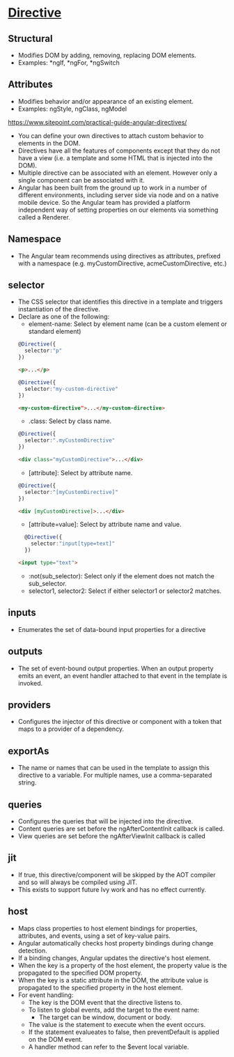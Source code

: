 # [Directive](https://angular.io/api/core/Directive)

## Structural
- Modifies DOM by adding, removing, replacing DOM elements.
- Examples: *ngIf, *ngFor, *ngSwitch

## Attributes
- Modifies behavior and/or appearance of an existing element.
- Examples: ngStyle, ngClass, ngModel 

https://www.sitepoint.com/practical-guide-angular-directives/

- You can define your own directives to attach custom behavior to elements in the DOM.
- Directives have all the features of components except that they do not have a view (i.e. a template and some HTML that is injected into the DOM).
- Multiple directive can be associated with an element. However only a single component can be associated with it.
- Angular has been built from the ground up to work in a number of different environments, including server side via node and on a native mobile device. So the Angular team has provided a platform independent way of setting properties on our elements via something called a Renderer.

## Namespace
- The Angular team recommends using directives as attributes, prefixed with a namespace (e.g. myCustomDirective, acmeCustomDirective, etc.)

## selector
- The CSS selector that identifies this directive in a template and triggers instantiation of the directive.
- Declare as one of the following:
  - element-name: Select by element name (can be a custom element or standard element)
  ````typescript
  @Directive({
    selector:"p"
  })
  ````
  ````html
  <p>...</p>
  ````
  ````typescript
  @Directive({
    selector:"my-custom-directive"
  })
  ````
  ````html
  <my-custom-directive">...</my-custom-directive>
  ````
  - .class: Select by class name.
  ````typescript
  @Directive({
    selector:".myCustomDirective"
  })
  ````
  ````html
  <div class="myCustomDirective">...</div>
  ````
  - [attribute]: Select by attribute name.
  ````typescript
  @Directive({
    selector:"[myCustomDirective]"
  })
  ````
  ````html
  <div [myCustomDirective]>...</div>
  ````
  - [attribute=value]: Select by attribute name and value.
  ````typescript
    @Directive({
      selector:"input[type=text]"
    })
    ````
    ````html
    <input type="text">
    ````
  - :not(sub_selector): Select only if the element does not match the sub_selector.
  - selector1, selector2: Select if either selector1 or selector2 matches.

## inputs
- Enumerates the set of data-bound input properties for a directive

## outputs
- The set of event-bound output properties. When an output property emits an event, an event handler attached to that event in the template is invoked.

## providers
- Configures the injector of this directive or component with a token that maps to a provider of a dependency.

## exportAs
- The name or names that can be used in the template to assign this directive to a variable. For multiple names, use a comma-separated string.

## queries
- Configures the queries that will be injected into the directive.
- Content queries are set before the ngAfterContentInit callback is called. 
- View queries are set before the ngAfterViewInit callback is called

## jit
- If true, this directive/component will be skipped by the AOT compiler and so will always be compiled using JIT.
- This exists to support future Ivy work and has no effect currently.

## host
- Maps class properties to host element bindings for properties, attributes, and events, using a set of key-value pairs.
- Angular automatically checks host property bindings during change detection.
- If a binding changes, Angular updates the directive's host element.
- When the key is a property of the host element, the property value is the propagated to the specified DOM property.
- When the key is a static attribute in the DOM, the attribute value is propagated to the specified property in the host element.
- For event handling:
  - The key is the DOM event that the directive listens to. 
  - To listen to global events, add the target to the event name: 
    - The target can be window, document or body.
  - The value is the statement to execute when the event occurs.
  - If the statement evalueates to false, then preventDefault is applied on the DOM event. 
  - A handler method can refer to the $event local variable.
